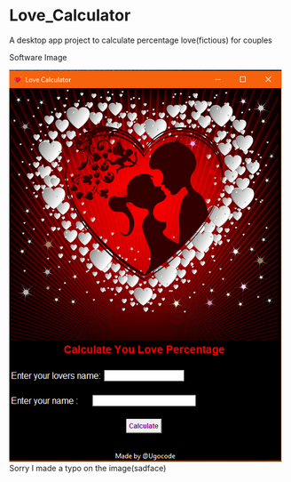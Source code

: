 # Love_Calculator
A desktop app project to calculate percentage love(fictious) for couples 

Software Image

![](loveImage.png)
Sorry I made a typo on the image(sadface)
